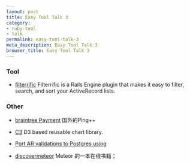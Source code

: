 ```yaml
---
layout: post
title: Easy Tool Talk 3
category:
- ruby-tool
- talk
permalink: easy-tool-talk-3
meta_description: Easy Tool Talk 3
browser_title: Easy Tool Talk 3
---
```


### Tool

- [filterrific](https://github.com/jhund/filterrific?utm_source=rubyweekly&utm_medium=email) Filterrific is a Rails Engine plugin that makes it easy to filter, search, and sort your ActiveRecord lists.


### Other

- [braintree Payment](https://shellycloud.com/blog/2015/06/integrating-braintree-payments-with-rails?utm_source=rubyweekly&utm_medium=email) 国外的Ping++

- [C3](https://github.com/masayuki0812/c3) D3 based reusable chart library.

- [Port AR validations to Postgres using](http://shuber.io/porting-activerecord-validations-to-postgres/?utm_source=rubyweekly&utm_medium=email)

- [discovermeteor](http://zh.discovermeteor.com/chapters/getting-started/) Meteor 的一本在线书籍；
